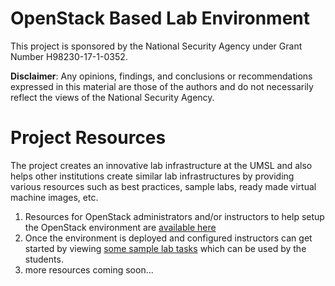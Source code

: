 # OpenStack Based Lab Environment
This project is sponsored by the National Security Agency under Grant Number H98230-17-1-0352. 

**Disclaimer**: Any opinions, findings, and conclusions or recommendations expressed in this material are those of the authors and do not necessarily reflect the views of the National Security Agency.

# Project Resources
The project creates an innovative lab infrastructure at the UMSL and also helps other institutions create similar lab infrastructures by providing various resources such as best practices, sample labs, ready made virtual machine images, etc.

1. Resources for OpenStack administrators and/or instructors to help setup the OpenStack environment are [available here](https://github.com/citil/setup-instructions-admins-instructors)
2. Once the environment is deployed and configured instructors can get started by viewing [some sample lab tasks](https://github.com/citil/sample-labs) which can be used by the students. 
3. more resources coming soon...

